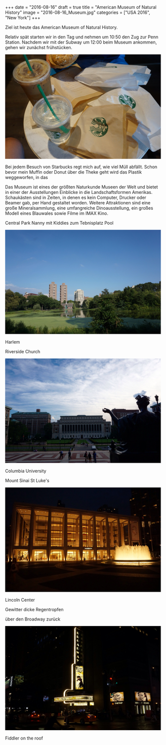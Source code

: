 +++
date = "2016-08-16"
draft = true
title = "American Museum of Natural History"
image = "2016-08-16_Museum.jpg"
categories = ["USA 2016", "New York"]
+++

Ziel ist heute das 
American Museum of Natural History. 

Relativ spät starten wir in den Tag und nehmen 
um 10:50 den Zug zur Penn Station. 
Nachdem wir mit der Subway um 12:00 beim 
Museum ankommen, gehen wir zunächst 
frühstücken.

![Starbucks](/images/2016-08-16_Starbucks.jpg)

Bei jedem Besuch von Starbucks regt mich auf, wie viel Müll abfällt. 
Schon bevor mein Muffin
oder Donut über die Theke geht wird das 
Plastik weggeworfen, in das 

Das Museum ist eines der größten Naturkunde 
Museen der Welt und 
bietet in einer der Ausstellungen
Einblicke in die Landschaftsformen Amerikas.
Schaukästen sind in Zeiten, in denen es 
kein Computer, Drucker oder Beamer gab,
per Hand gestaltet worden. 
Weitere Attraktionen sind eine große Mineralsammlung, eine umfangreiche Dinoausstellung, ein großes Modell eines Blauwales sowie Filme im IMAX Kino. 

Central Park
Nanny mit Kiddies zum Tebnisplatz
Pool

![Harlem Meer](/images/2016-08-16_Harlem-Meer.jpg)


Harlem

Riverside Church


![Columbia University](/images/2016-08-16_Columbia-University.jpg)


Columbia University

Mount Sinai
St Luke's

![Lincoln Center](/images/2016-08-16_Lincoln-Center.jpg)

Lincoln Center

Gewitter dicke Regentropfen

über den Broadway zurück

![Fiddler On The Roof](/images/2016-08-16_Fiddler-On-The-Roof.jpg)

Fiddler on the roof